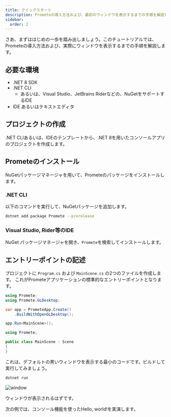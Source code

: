 ```yaml
---
title: クイックスタート
description: Prometeの導入方法および、最初のウィンドウを表示するまでの手順を解説します。
sidebar:
  order: 2
---
```


さあ、まずははじめの一歩を踏み出しましょう。このチュートリアルでは、Prometeの導入方法および、実際にウィンドウを表示するまでの手順を解説します。

## 必要な環境
* .NET 8 SDK
* .NET CLI
    * あるいは、Visual Studio、JetBrains Riderなどの、NuGetをサポートするIDE
* IDE あるいはテキストエディタ

## プロジェクトの作成
.NET CLIあるいは、IDEのテンプレートから、.NET 8を用いたコンソールアプリのプロジェクトを作成します。

## Prometeのインストール
NuGetパッケージマネージャを用いて、Prometeのパッケージをインストールします。

### .NET CLI
以下のコマンドを実行して、NuGetパッケージを追加します。

```sh
dotnet add package Promete --prerelease
```

### Visual Studio, Rider等のIDE
NuGet パッケージマネージャを開き、`Promete`を検索してインストールします。

## エントリーポイントの記述
プロジェクトに `Program.cs` および `MainScene.cs` の2つのファイルを作成します。
これがPrometeアプリケーションの標準的なエントリーポイントとなります。

```csharp title="Program.cs"
using Promete;
using Promete.GLDesktop;

var app = PrometeApp.Create()
	.BuildWithOpenGLDesktop();

app.Run<MainScene>();
```

```csharp title="MainScene.cs"
using Promete;

public class MainScene : Scene
{
}
```

これは、デフォルトの黒いウィンドウを表示する最小のコードです。ビルドして実行してみましょう。

```sh
dotnet run
```

![window](/assets/initial-window.png)

ウィンドウが表示されるはずです。

次の例では、コンソール機能を使ったHello, world!を実演します。
